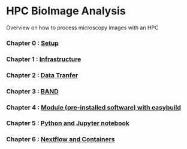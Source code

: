 
# HPC BioImage Analysis

Overview on how to process microscopy images with an HPC

### Chapter 0 : [Setup](https://github.com/vib-bic-training/HPC_bioimage_analysis/blob/main/Chapters/chapter0.md)

### Chapter 1 : [Infrastructure](https://github.com/vib-bic-training/HPC_bioimage_analysis/blob/main/Chapters/chapter1.md)

### Chapter 2 : [Data Tranfer](https://github.com/vib-bic-training/HPC_bioimage_analysis/blob/main/Chapters/chapter2.md)

### Chapter 3 : [BAND](https://github.com/vib-bic-training/HPC_bioimage_analysis/blob/main/Chapters/chapter3.md)

### Chapter 4 : [Module (pre-installed software) with easybuild](https://github.com/vib-bic-training/HPC_bioimage_analysis/blob/main/Chapters/chapter4.md)

### Chapter 5 : [Python and Jupyter notebook](https://github.com/vib-bic-training/HPC_bioimage_analysis/blob/main/Chapters/chapter5.md)

### Chapter 6 : [Nextflow and Containers](https://github.com/vib-bic-training/HPC_bioimage_analysis/blob/main/Chapters/chapter6.md)

